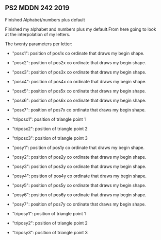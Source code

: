 ## PS2 MDDN 242 2019

Finished Alphabet/numbers plus default

Finished my alphabet and numbers plus my default.From here going to look at the interpolation of my letters.

The twenty parameters per letter:
  * "posx1": position of pos1x co ordinate that draws my begin shape.
  * "posx2": position of pos2x co ordinate that draws my begin shape.
  * "posx3": position of pos3x co ordinate that draws my begin shape.
  * "posx4": position of pos4x co ordinate that draws my begin shape.
  * "posx5": position of pos5x co ordinate that draws my begin shape.
  * "posx6": position of pos6x co ordinate that draws my begin shape.
  * "posx7": position of pos7x co ordinate that draws my begin shape.
  
 * "triposx1": position of triangle point 1
 * "triposx2": position of triangle point 2
 * "triposx3": position of triangle point 3

 * "posy1": position of pos1y co ordinate that draws my begin shape.
 * "posy2": position of pos2y co ordinate that draws my begin shape.
 * "posy3": position of pos3y co ordinate that draws my begin shape.
 * "posy4": position of pos4y co ordinate that draws my begin shape.
 * "posy5": position of pos5y co ordinate that draws my begin shape.
 * "posy6": position of pos6y co ordinate that draws my begin shape.
 * "posy7": position of pos7y co ordinate that draws my begin shape.
 * "triposy1": position of triangle point 1
 * "triposy2": position of triangle point 2
 * "triposy3": position of triangle point 3